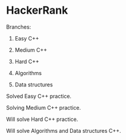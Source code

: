 # HackerRank
Branches: 
1. Easy C++ 

2. Medium C++ 

3. Hard C++ 

4. Algorithms

5. Data structures

Solved Easy C++ practice.

Solving Medium C++ practice.

Will solve Hard C++ practice.

Will solve Algorithms and Data structures C++.
